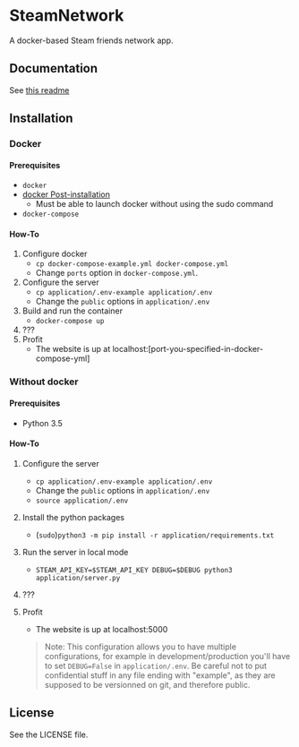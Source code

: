 # SteamNetwork
A docker-based Steam friends network app.

## Documentation

See [this readme](./doc/README.md)

## Installation

### Docker
#### Prerequisites
- `docker`
- [docker Post-installation](https://docs.docker.com/engine/installation/linux/linux-postinstall/)
    - Must be able to launch docker without using the sudo command
- `docker-compose`
#### How-To
1. Configure docker
    - `cp docker-compose-example.yml docker-compose.yml`
    - Change `ports` option in `docker-compose.yml`.
2. Configure the server
    - `cp application/.env-example application/.env`
    - Change the `public` options in `application/.env`
3. Build and run the container
    - `docker-compose up`
4. ???
5. Profit
    - The website is up at localhost:[port-you-specified-in-docker-compose-yml]

### Without docker
#### Prerequisites
- Python 3.5
#### How-To
1. Configure the server
    - `cp application/.env-example application/.env`
    - Change the `public` options in `application/.env`
    - `source application/.env`
2. Install the python packages
    - (`sudo`)`python3 -m pip install -r application/requirements.txt` 
3. Run the server in local mode
    - `STEAM_API_KEY=$STEAM_API_KEY DEBUG=$DEBUG python3 application/server.py`
4. ???
5. Profit
    - The website is up at localhost:5000
    
    >Note:
    This configuration allows you to have multiple configurations, for example in development/production you'll have to set `DEBUG=False` in `application/.env`.
    Be careful not to put confidential stuff in any file ending with "example", as they are supposed to be versionned on git, and therefore public.
## License
See the LICENSE file.
